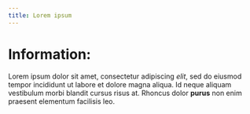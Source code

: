 ```yaml
---
title: Lorem ipsum
---
```


# Information:

Lorem ipsum dolor sit amet, consectetur adipiscing _elit_, sed do eiusmod tempor incididunt ut labore et dolore magna aliqua. Id neque aliquam vestibulum morbi blandit cursus risus at. Rhoncus dolor **purus** non enim praesent elementum facilisis leo.
